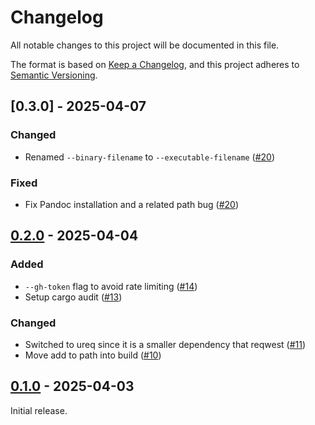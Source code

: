 # Changelog

All notable changes to this project will be documented in this file.

The format is based on [Keep a Changelog](https://keepachangelog.com/en/1.1.0/),
and this project adheres to [Semantic Versioning](https://semver.org/spec/v2.0.0.html).

## [0.3.0] - 2025-04-07

### Changed

- Renamed `--binary-filename` to `--executable-filename` ([#20](https://github.com/rikhuijzer/jas/pull/20))

### Fixed

- Fix Pandoc installation and a related path bug ([#20](https://github.com/rikhuijzer/jas/pull/20))

## [0.2.0] - 2025-04-04

### Added

- `--gh-token` flag to avoid rate limiting ([#14](https://github.com/rikhuijzer/jas/pull/14))
- Setup cargo audit ([#13](https://github.com/rikhuijzer/jas/pull/13))

### Changed

- Switched to ureq since it is a smaller dependency that reqwest ([#11](https://github.com/rikhuijzer/jas/pull/11))
- Move add to path into build ([#10](https://github.com/rikhuijzer/jas/pull/10))

## [0.1.0] - 2025-04-03

Initial release.

[0.2.0]: https://github.com/rikhuijzer/jas/compare/v0.1.0...v0.2.0
[0.1.0]: https://github.com/rikhuijzer/jas/releases/tag/v0.1.0
